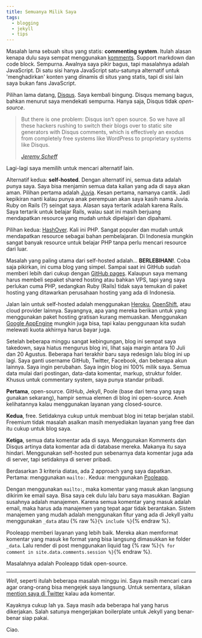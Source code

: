 ```yaml
---
title: Semuanya Milik Saya
tags:
  - blogging
  - jekyll
  - tips
---
```


Masalah lama sebuah situs yang statis: **commenting system**. Itulah alasan kenapa dulu saya sempat menggunakan [komments](https://komments.net). Support markdown dan code block. Sempurna. Awalnya saya pikir bagus, tapi masalahnya adalah JavaScript. Di satu sisi hanya JavaScript satu-satunya alternatif untuk 'menghadirkan' konten yang dinamis di situs yang statis, tapi di sisi lain saya bukan fans JavaScript.

Pilihan lama datang, [Disqus](https://disqus.com). Saya kembali bingung. Disqus memang bagus, bahkan menurut saya mendekati sempurna. Hanya saja, Disqus tidak *open-source*.

> But there is one problem: Disqus isn’t open source. So we have all these hackers rushing to switch their blogs over to static site generators with Disqus comments, which is effectively an exodus from completely free systems like WordPress to proprietary systems like Disqus.
>
> <cite><a href="http://dumbmatter.com/2011/08/jekyll-and-other-static-site-generators-are-currently-harmful-to-the-free-open-source-software-movement/">Jeremy Scheff</a></cite>

Lagi-lagi saya memilih untuk mencari alternatif lain.

Alternatif kedua: **self-hosted**. Dengan alternatif ini, semua data adalah punya saya. Saya bisa menjamin semua data kalian yang ada di saya akan aman. Pilihan pertama adalah [Juvia](https://github.com/phusion/juvia). Kesan pertama, namanya cantik. Jadi kepikiran nanti kalau punya anak perempuan akan saya kasih nama Juvia. Ruby on Rails (?) seingat saya. Alasan saya tertarik adalah karena Rails. Saya tertarik untuk belajar Rails, walau saat ini masih berjuang mendapatkan resource yang mudah untuk dipelajari dan dipahami.

Pilihan kedua: [HashOver](https://github.com/jacobwb/hashover-next). Kali ini PHP. Sangat populer dan mudah untuk mendapatkan resource sebagai bahan pembelajaran. Di Indonesia mungkin sangat banyak resource untuk belajar PHP tanpa perlu mencari resource dari luar.

Masalah yang paling utama dari self-hosted adalah... **BERLEBIHAN!**. Coba saja pikirkan, ini cuma blog yang simpel. Sampai saat ini GitHub sudah memberi lebih dari cukup dengan [GitHub pages](https://pages.github.com). Kalaupun saya memang harus membeli sepaket shared hosting atau bahkan VPS, tapi yang saya perlukan cuma PHP, sedangkan Ruby (Rails) tidak saya temukan di paket hosting yang ditawarkan perusahaan hosting yang ada di Indonesia.

Jalan lain untuk self-hosted adalah menggunakan [Heroku](https://heroku.com), [OpenShift](https://openshift.com), atau cloud provider lainnya. Sayangnya, apa yang mereka berikan untuk yang menggunakan paket hosting gratisan kurang memuaskan. Menggunakan [Google AppEngine](https://cloud.google.com/appengine/) mungkin juga bisa, tapi kalau penggunaan kita sudah melewati kuota akhirnya harus bayar juga.

Setelah beberapa minggu sangat kebingungan, blog ini sempat saya takedown, saya hiatus mengurus blog ini, lihat saja margin antara 10 Juli dan 20 Agustus. Beberapa hari terakhir baru saya redesign lalu blog ini up lagi. Saya ganti username GitHub, Twitter, Facebook, dan beberapa akun lainnya. Saya ingin perubahan. Saya ingin blog ini 100% milik saya. Semua data mulai dari postingan, data-data komentar, markup, struktur folder. Khusus untuk commentary system, saya punya standar pribadi.

**Pertama**, open-source. GitHub, Jekyll, Poole (base dari tema yang saya gunakan sekarang), hampir semua elemen di blog ini open-source. Aneh kelihatannya kalau menggunakan layanan yang closed-source.

**Kedua**, free. Setidaknya cukup untuk membuat blog ini tetap berjalan stabil. Freemium tidak masalah asalkan masih menyediakan layanan yang free dan itu cukup untuk blog saya.

**Ketiga**, semua data komentar ada di saya. Menggunakan Komments dan Disqus artinya data komentar ada di database mereka. Makanya itu saya hindari. Menggunakan self-hosted pun sebenarnya data komentar juga ada di server, tapi setidaknya di server pribadi.

Berdasarkan 3 kriteria diatas, ada 2 approach yang saya dapatkan. Pertama: menggunakan `mailto:`. Kedua: menggunakan [Pooleapp](http://pooleapp.com).

Dengan menggunakan `mailto:`, maka komentar yang masuk akan langsung dikirim ke email saya. Bisa saya cek dulu lalu baru saya masukkan. Bagian susahnya adalah manajemen. Karena semua komentar yang masuk adalah email, maka harus ada manajemen yang tepat agar tidak berantakan. Sistem manajemen yang mudah adalah menggunakan fitur yang ada di Jekyll yaitu menggunakan `_data` atau {% raw %}`{% include %}`{% endraw %}.

Pooleapp memberi layanan yang lebih baik. Mereka akan memformat komentar yang masuk ke format yang bisa langsung dimasukkan ke folder `_data`. Lalu render di post menggunakan liquid tag {% raw %}`{% for comment in site.data.comments.session %}`{% endraw %}.

Masalahnya adalah Pooleapp tidak open-source.

-----

*Well*, seperti itulah beberapa masalah minggu ini. Saya masih mencari cara agar orang-orang bisa mengejek saya langsung. Untuk sementara, silakan [mention saya di Twitter](https://twitter.com/akhyarrh) kalau ada komentar.

Kayaknya cukup lah ya. Saya masih ada beberapa hal yang harus dikerjakan. Salah satunya mengerjakan boilerplate untuk Jekyll yang benar-benar siap pakai.

Ciao.
